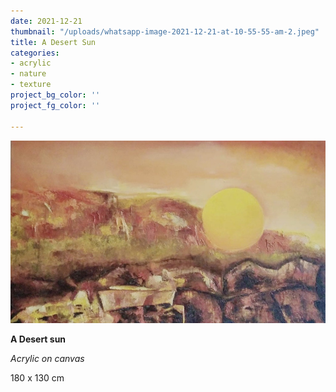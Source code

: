 ```yaml
---
date: 2021-12-21
thumbnail: "/uploads/whatsapp-image-2021-12-21-at-10-55-55-am-2.jpeg"
title: A Desert Sun
categories:
- acrylic
- nature
- texture
project_bg_color: ''
project_fg_color: ''

---
```

![](/uploads/whatsapp-image-2021-12-21-at-10-55-55-am-2.jpeg)

**A Desert sun**

_Acrylic on canvas_

180 x 130 cm